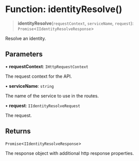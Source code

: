 # Function: identityResolve()

> **identityResolve**(`requestContext`, `serviceName`, `request`): `Promise`\<`IIdentityResolveResponse`\>

Resolve an identity.

## Parameters

• **requestContext**: `IHttpRequestContext`

The request context for the API.

• **serviceName**: `string`

The name of the service to use in the routes.

• **request**: `IIdentityResolveRequest`

The request.

## Returns

`Promise`\<`IIdentityResolveResponse`\>

The response object with additional http response properties.
